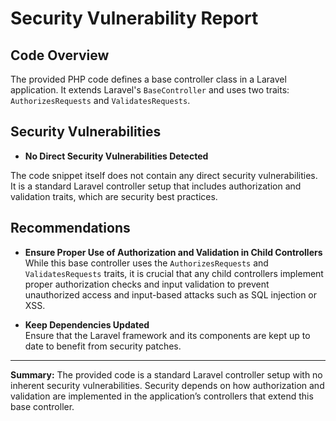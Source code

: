 # Security Vulnerability Report

## Code Overview
The provided PHP code defines a base controller class in a Laravel application. It extends Laravel's `BaseController` and uses two traits: `AuthorizesRequests` and `ValidatesRequests`.

## Security Vulnerabilities

- **No Direct Security Vulnerabilities Detected**

The code snippet itself does not contain any direct security vulnerabilities. It is a standard Laravel controller setup that includes authorization and validation traits, which are security best practices.

## Recommendations

- **Ensure Proper Use of Authorization and Validation in Child Controllers**  
  While this base controller uses the `AuthorizesRequests` and `ValidatesRequests` traits, it is crucial that any child controllers implement proper authorization checks and input validation to prevent unauthorized access and input-based attacks such as SQL injection or XSS.

- **Keep Dependencies Updated**  
  Ensure that the Laravel framework and its components are kept up to date to benefit from security patches.

---

**Summary:** The provided code is a standard Laravel controller setup with no inherent security vulnerabilities. Security depends on how authorization and validation are implemented in the application’s controllers that extend this base controller.